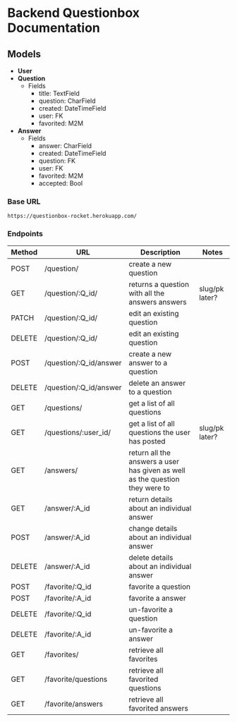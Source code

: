 # Backend Questionbox Documentation

## Models

- **User**
- **Question**
    - Fields
      - title: TextField
      - question: CharField
      - created: DateTimeField
      - user: FK
      - favorited: M2M
- **Answer**
    - Fields
      - answer: CharField
      - created: DateTimeField
      - question: FK
      - user: FK
      - favorited: M2M
      - accepted: Bool

### Base URL
```shell
https://questionbox-rocket.herokuapp.com/
```

### Endpoints

| Method | URL           | Description                                    | Notes |
|--------|---------------|------------------------------------------------|-|
| POST   | /question/    | create a new question   ||
| GET    | /question/:Q_id/   | returns a question with all the answers answers                   |slug/pk later?|
| PATCH  | /question/:Q_id/   | edit an existing question   ||
| DELETE | /question/:Q_id/   | edit an existing question   ||
| POST   | /question/:Q_id/answer    | create a new answer to a question   ||
| DELETE   | /question/:Q_id/answer    | delete an answer to a question   ||
| GET    | /questions/   | get a list of all questions                    ||
| GET    | /questions/:user_id/ | get a list of all questions the user has posted |slug/pk later?|
| GET    | /answers/ | return all the answers a user has given as well as the question they were to  ||
| GET    | /answer/:A_id |return details about an individual answer||
| POST    | /answer/:A_id |change details about an individual answer||
| DELETE    | /answer/:A_id |delete details about an individual answer||
| POST    | /favorite/:Q_id | favorite a question     ||
| POST    | /favorite/:A_id | favorite a answer     ||
| DELETE    | /favorite/:Q_id | un-favorite a question     ||
| DELETE    | /favorite/:A_id | un-favorite a answer     ||
| GET    | /favorites/ | retrieve all favorites            ||
| GET    | /favorite/questions | retrieve all favorited questions            ||
| GET    | /favorite/answers | retrieve all favorited answers            ||